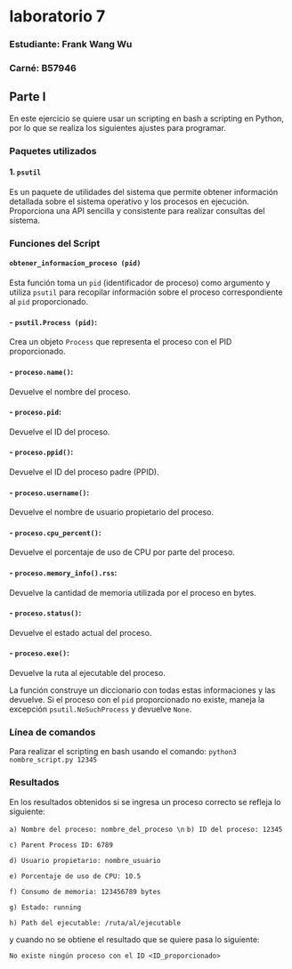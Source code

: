 # laboratorio 7
### Estudiante: Frank Wang Wu
### Carné: B57946

## Parte I
En este ejercicio se quiere usar un scripting en bash a scripting en Python, por lo que se realiza los siguientes ajustes para programar.
### Paquetes utilizados
#### 1. `psutil`
Es un paquete de utilidades del sistema que permite obtener información detallada sobre el sistema operativo y los procesos en ejecución. Proporciona una API sencilla y consistente para realizar consultas del sistema.

### Funciones del Script
#### `obtener_informacion_proceso (pid)`
Esta función toma un `pid` (identificador de proceso) como argumento y utiliza `psutil` para recopilar información sobre el proceso correspondiente al `pid` proporcionado. 

#### - `psutil.Process (pid)`:
Crea un objeto `Process` que representa el proceso con el PID proporcionado.

#### - `proceso.name()`: 
Devuelve el nombre del proceso.

#### - `proceso.pid`:
Devuelve el ID del proceso.

#### - `proceso.ppid()`:
Devuelve el ID del proceso padre (PPID).

#### - `proceso.username()`: 
Devuelve el nombre de usuario propietario del proceso.

#### - `proceso.cpu_percent()`:
Devuelve el porcentaje de uso de CPU por parte del proceso.

#### - `proceso.memory_info().rss`: 
Devuelve la cantidad de memoria utilizada por el proceso en bytes.

#### - `proceso.status()`:
Devuelve el estado actual del proceso.

#### - `proceso.exe()`: 
Devuelve la ruta al ejecutable del proceso.

La función construye un diccionario con todas estas informaciones y las devuelve. Si el proceso con el `pid` proporcionado no existe, maneja la excepción `psutil.NoSuchProcess` y devuelve `None`.

### Línea de comandos
Para realizar el scripting en bash usando el comando:
`python3 nombre_script.py 12345` 

### Resultados
En los resultados obtenidos si se ingresa un proceso correcto se refleja lo siguiente:

`a) Nombre del proceso: nombre_del_proceso \n`
`b) ID del proceso: 12345`

`c) Parent Process ID: 6789`

`d) Usuario propietario: nombre_usuario`

`e) Porcentaje de uso de CPU: 10.5`

`f) Consumo de memoria: 123456789 bytes`

`g) Estado: running`

`h) Path del ejecutable: /ruta/al/ejecutable`

y cuando no se obtiene el resultado que se quiere pasa lo siguiente:

`No existe ningún proceso con el ID <ID_proporcionado>
`
